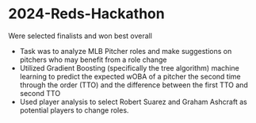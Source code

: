 # 2024-Reds-Hackathon

 Were selected finalists and won best overall
- Task was to analyze MLB Pitcher roles and make suggestions on pitchers who may benefit from a role change
- Utilized Gradient Boosting (specifically the tree algorithm) machine learning to predict the expected wOBA of a pitcher the second time through the order (TTO) and the difference between the first TTO and second TTO
- Used player analysis to select Robert Suarez and Graham Ashcraft as potential players to change roles.
